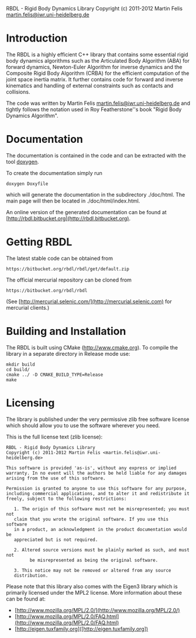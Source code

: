 RBDL - Rigid Body Dynamics Library
Copyright (c) 2011-2012 Martin Felis <martin.felis@iwr.uni-heidelberg.de>

Introduction
============

The RBDL is a highly efficient C++ library that contains some essential
rigid body dynamics algorithms such as the Articulated Body Algorithm (ABA)
for forward dynamics, Newton-Euler Algorithm for inverse dynamics and the
Composite Rigid Body Algorithm (CRBA) for the efficient computation of
the joint space inertia matrix. It further contains code for forward and
inverse kinematics and handling of external constraints such as contacts
and collisions.

The code was written by Martin Felis <martin.felis@iwr.uni-heidelberg.de>
and tightly follows the notation used in Roy Featherstone''s book "Rigid
Body Dynamics Algorithm".

Documentation
=============

The documentation is contained in the code and can be extracted with the
tool [doxygen](http://www.doxygen.org).

To create the documentation simply run

    doxygen Doxyfile

which will generate the documentation in the subdirectory ./doc/html. The
main page will then be located in ./doc/html/index.html.

An online version of the generated documentation can be found at
[http://rbdl.bitbucket.org](http://rbdl.bitbucket.org).

Getting RBDL
============

The latest stable code can be obtained from

    https://bitbucket.org/rbdl/rbdl/get/default.zip

The official mercurial repository can be cloned from

    https://bitbucket.org/rbdl/rbdl

(See [http://mercurial.selenic.com/](http://mercurial.selenic.com) for
mercurial clients.)

Building and Installation
=========================

The RBDL is built using CMake (http://www.cmake.org). To compile the
library in a separate directory in Release mode use:

    mkdir build
    cd build/
    cmake ../ -D CMAKE_BUILD_TYPE=Release
    make

Licensing
=========

The library is published under the very permissive zlib free software
license which should allow you to use the software wherever you need. 

This is the full license text (zlib license):

    RBDL - Rigid Body Dynamics Library
    Copyright (c) 2011-2012 Martin Felis <martin.felis@iwr.uni-heidelberg.de>
    
    This software is provided 'as-is', without any express or implied
    warranty. In no event will the authors be held liable for any damages
    arising from the use of this software.
    
    Permission is granted to anyone to use this software for any purpose,
    including commercial applications, and to alter it and redistribute it
    freely, subject to the following restrictions:
    
       1. The origin of this software must not be misrepresented; you must not
       claim that you wrote the original software. If you use this software
       in a product, an acknowledgment in the product documentation would be
       appreciated but is not required.
    
       2. Altered source versions must be plainly marked as such, and must not
			 be misrepresented as being the original software.
    
       3. This notice may not be removed or altered from any source
       distribution.

Please note that this library also comes with the Eigen3 library which is
primarily licensed under the MPL2 license. More information about these
can be found at:
	
 * [http://www.mozilla.org/MPL/2.0/](http://www.mozilla.org/MPL/2.0/)
 * [http://www.mozilla.org/MPL/2.0/FAQ.html](http://www.mozilla.org/MPL/2.0/FAQ.html)
 * [http://eigen.tuxfamily.org]([http://eigen.tuxfamily.org])
